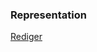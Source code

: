 ### Representation

[Rediger](https://github.com/FMDatahub/DataDictionary/tree/main/Properties/Administratively/Representation)
